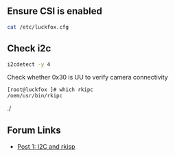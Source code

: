 

## Ensure CSI is enabled
```bash
cat /etc/luckfox.cfg
```

## Check i2c
```bash
i2cdetect -y 4
```

Check whether 0x30 is UU to verify camera connectivity



```
[root@luckfox ]# which rkipc
/oem/usr/bin/rkipc
```

./


## Forum Links

- [Post 1: I2C and rkisp](https://forums.luckfox.com/viewtopic.php?t=1133)